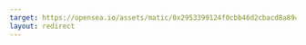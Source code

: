 ```yaml
---
target: https://opensea.io/assets/matic/0x2953399124f0cbb46d2cbacd8a89cf0599974963/108036038661183090010315984020669572294246383764634551871350571634375614529537
layout: redirect
---
```


